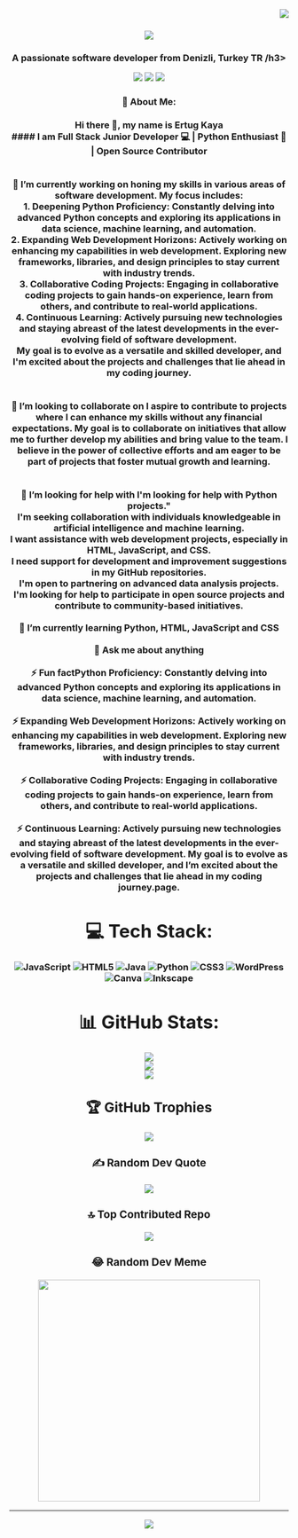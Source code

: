 <img align="right" src="https://visitor-badge.laobi.icu/badge?page_id=KayaErtug.KayaErtug" />

<h1 align="center">
    <img src="https://readme-typing-svg.herokuapp.com/?font=Righteous&size=35&center=true&vCenter=true&width=500&height=70&duration=4000&lines=Hi+There!+👋;+I'm+Ertug+Kaya!;" />
</h1>

<h3 align="center">A passionate software developer from Denizli, Turkey TR /h3>

<br/>

<div align="center">




![](https://github.com/KayaErtug/KayaErtug/raw/main/WEBP/left.webp)
![](http://github-readme-streak-stats.herokuapp.com?user=KayaErtug&theme=dark&background=000000)
![](https://github.com/KayaErtug/KayaErtug/raw/main/WEBP/right.webp)








#### 💫 About Me:
Hi there 👋, my name is Ertug Kaya<br>#### I am Full Stack Junior Developer 💻 | Python Enthusiast 🚀 | Open Source Contributor<br><br><br>🔭 I’m currently working on  honing my skills in various areas of software development. My focus includes:<br>1.	Deepening Python Proficiency: Constantly delving into advanced Python concepts and exploring its applications in data science, machine learning, and automation.<br>2.	Expanding Web Development Horizons: Actively working on enhancing my capabilities in web development. Exploring new frameworks, libraries, and design principles to stay current with industry trends.<br>3.	Collaborative Coding Projects: Engaging in collaborative coding projects to gain hands-on experience, learn from others, and contribute to real-world applications.<br>4.	Continuous Learning: Actively pursuing new technologies and staying abreast of the latest developments in the ever-evolving field of software development.<br>My goal is to evolve as a versatile and skilled developer, and I'm excited about the projects and challenges that lie ahead in my coding journey.<br><br><br>👯 I’m looking to collaborate on  I aspire to contribute to projects where I can enhance my skills without any financial expectations. My goal is to collaborate on initiatives that allow me to further develop my abilities and bring value to the team. I believe in the power of collective efforts and am eager to be part of projects that foster mutual growth and learning.<br><br><br>🤝 I’m looking for help with  I'm looking for help with Python projects."<br>I'm seeking collaboration with individuals knowledgeable in artificial intelligence and machine learning.<br>I want assistance with web development projects, especially in HTML, JavaScript, and CSS.<br>I need support for development and improvement suggestions in my GitHub repositories.<br>I'm open to partnering on advanced data analysis projects.<br>I'm looking for help to participate in open source projects and contribute to community-based initiatives.<br><br>🌱 I’m currently learning  Python, HTML, JavaScript and CSS<br><br>💬 Ask me about  anything<br><br>⚡ Fun factPython Proficiency:  Constantly delving into advanced Python concepts and exploring its applications in data science, machine learning, and automation. <br><br>⚡ Expanding Web Development Horizons: Actively working on enhancing my capabilities in web development. Exploring new frameworks, libraries, and design principles to stay current with industry trends. <br><br>⚡ Collaborative Coding Projects: Engaging in collaborative coding projects to gain hands-on experience, learn from others, and contribute to real-world applications. <br><br>⚡ Continuous Learning: Actively pursuing new technologies and staying abreast of the latest developments in the ever-evolving field of software development. My goal is to evolve as a versatile and skilled developer, and I’m excited about the projects and challenges that lie ahead in my coding journey.page.<br>


# 💻 Tech Stack:
![JavaScript](https://img.shields.io/badge/javascript-%23323330.svg?style=for-the-badge&logo=javascript&logoColor=%23F7DF1E) ![HTML5](https://img.shields.io/badge/html5-%23E34F26.svg?style=for-the-badge&logo=html5&logoColor=white) ![Java](https://img.shields.io/badge/java-%23ED8B00.svg?style=for-the-badge&logo=openjdk&logoColor=white) ![Python](https://img.shields.io/badge/python-3670A0?style=for-the-badge&logo=python&logoColor=ffdd54) ![CSS3](https://img.shields.io/badge/css3-%231572B6.svg?style=for-the-badge&logo=css3&logoColor=white) ![WordPress](https://img.shields.io/badge/WordPress-%23117AC9.svg?style=for-the-badge&logo=WordPress&logoColor=white) ![Canva](https://img.shields.io/badge/Canva-%2300C4CC.svg?style=for-the-badge&logo=Canva&logoColor=white) ![Inkscape](https://img.shields.io/badge/Inkscape-e0e0e0?style=for-the-badge&logo=inkscape&logoColor=080A13)
# 📊 GitHub Stats:
![](https://github-readme-stats.vercel.app/api?username=kayaertug&theme=vision-friendly-dark&hide_border=true&include_all_commits=true&count_private=true)<br/>
![](https://github-readme-streak-stats.herokuapp.com/?user=kayaertug&theme=vision-friendly-dark&hide_border=true)<br/>
![](https://github-readme-stats.vercel.app/api/top-langs/?username=kayaertug&theme=vision-friendly-dark&hide_border=true&include_all_commits=true&count_private=true&layout=compact)

## 🏆 GitHub Trophies
![](https://github-profile-trophy.vercel.app/?username=kayaertug&theme=onedark&no-frame=false&no-bg=false&margin-w=4)

### ✍️ Random Dev Quote
![](https://quotes-github-readme.vercel.app/api?type=horizontal&theme=radical)

### 🔝 Top Contributed Repo
![](https://github-contributor-stats.vercel.app/api?username=kayaertug&limit=5&theme=dark&combine_all_yearly_contributions=true)

### 😂 Random Dev Meme
<img src='https://randommeme-five.vercel.app/' style="height: 400px;"/>

---
[![](https://visitcount.itsvg.in/api?id=kayaertug&icon=0&color=0)](https://visitcount.itsvg.in)

<!-- Proudly created with GPRM ( https://gprm.itsvg.in ) -->
